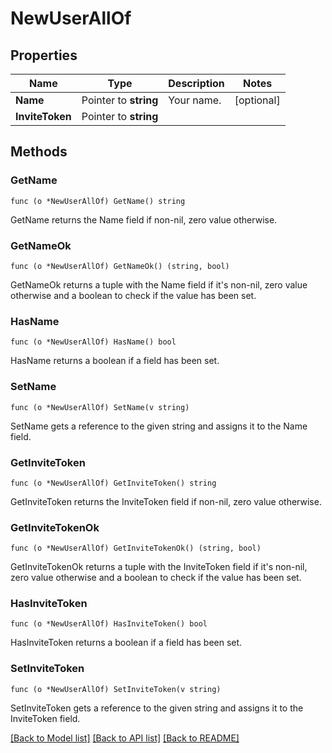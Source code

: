 # NewUserAllOf

## Properties

Name | Type | Description | Notes
------------ | ------------- | ------------- | -------------
**Name** | Pointer to **string** | Your name. | [optional] 
**InviteToken** | Pointer to **string** |  | 

## Methods

### GetName

`func (o *NewUserAllOf) GetName() string`

GetName returns the Name field if non-nil, zero value otherwise.

### GetNameOk

`func (o *NewUserAllOf) GetNameOk() (string, bool)`

GetNameOk returns a tuple with the Name field if it's non-nil, zero value otherwise
and a boolean to check if the value has been set.

### HasName

`func (o *NewUserAllOf) HasName() bool`

HasName returns a boolean if a field has been set.

### SetName

`func (o *NewUserAllOf) SetName(v string)`

SetName gets a reference to the given string and assigns it to the Name field.

### GetInviteToken

`func (o *NewUserAllOf) GetInviteToken() string`

GetInviteToken returns the InviteToken field if non-nil, zero value otherwise.

### GetInviteTokenOk

`func (o *NewUserAllOf) GetInviteTokenOk() (string, bool)`

GetInviteTokenOk returns a tuple with the InviteToken field if it's non-nil, zero value otherwise
and a boolean to check if the value has been set.

### HasInviteToken

`func (o *NewUserAllOf) HasInviteToken() bool`

HasInviteToken returns a boolean if a field has been set.

### SetInviteToken

`func (o *NewUserAllOf) SetInviteToken(v string)`

SetInviteToken gets a reference to the given string and assigns it to the InviteToken field.


[[Back to Model list]](../README.md#documentation-for-models) [[Back to API list]](../README.md#documentation-for-api-endpoints) [[Back to README]](../README.md)


